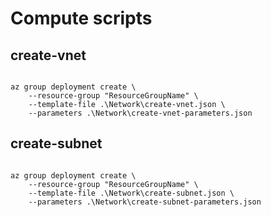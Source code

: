 # Compute scripts

## create-vnet


```

az group deployment create \
    --resource-group "ResourceGroupName" \
    --template-file .\Network\create-vnet.json \
    --parameters .\Network\create-vnet-parameters.json

```
## create-subnet

```

az group deployment create \
    --resource-group "ResourceGroupName" \
    --template-file .\Network\create-subnet.json \
    --parameters .\Network\create-subnet-parameters.json

```

